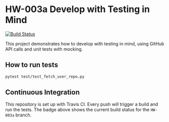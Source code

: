 
# HW-003a Develop with Testing in Mind

[![Build Status](https://travis-ci.com/endiesworld/codes.svg?branch=HW-003a)](https://travis-ci.com/endiesworld/codes)

This project demonstrates how to develop with testing in mind, using GitHub API calls and unit tests with mocking.

## How to run tests

```bash
pytest test/test_fetch_user_repo.py
```

## Continuous Integration

This repository is set up with Travis CI. Every push will trigger a build and run the tests. The badge above shows the current build status for the `HW-003a` branch.
